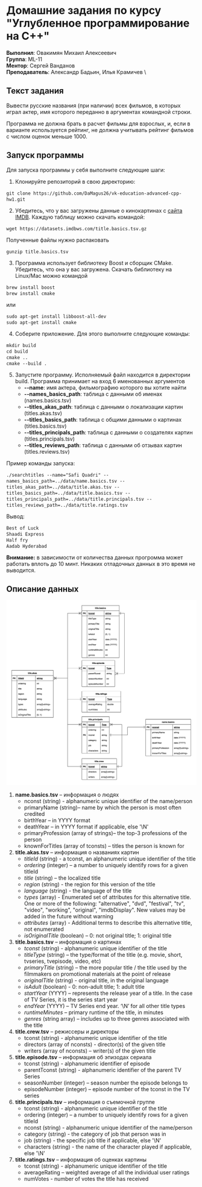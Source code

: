 # Домашние задания по курсу "Углубленное программирование на C++"
**Выполнил**: Овакимян Михаил Алексеевич \
**Группа**: ML-11 \
**Ментор**: Сергей Ванданов \
**Преподаватель**: Александр Бадьин, Илья Крамичев \

## Текст задания
Вывести русские названия (при наличии) всех фильмов, в которых играл актер, имя которого переданно в
аргументах командной строки.

Программа не должна брать в расчет фильмы для взрослых, и, если в варианте используется рейтинг, не должна учитывать
рейтинг фильмов с числом оценок меньше 1000.


## Запуск программы
Для запуска программы у себя выполните следующие шаги:

1. Клонируйте репозиторий в свою директорию:
```shell
git clone https://github.com/DaMagus26/vk-education-advanced-cpp-hw1.git
```
2. Убедитесь, что у вас загружены данные о кинокартинах с [сайта IMDB](https://datasets.imdbws.com/). Каждую таблицу можно скачать командой:
```shell
wget https://datasets.imdbws.com/title.basics.tsv.gz
```
Полученные файлы нужно распаковать
```shell
gunzip title.basics.tsv
```
3. Программа использует библиотеку Boost и сборщик CMake. Убедитесь, что она у вас загружена. Скачать библиотеку на Linux/Mac можно командой
```shell
brew install boost
brew install cmake
```
или
```shell
sudo apt-get install libboost-all-dev
sudo apt-get install cmake
```
4. Соберите приложение. Для этого выполните следующие команды:
```shell
mkdir build
cd build
cmake ..
cmake --build .
```
5. Запустите программу. Исполняемый файл находится в директории build. Программа принимает на вход 6 именованных аргументов
   - **--name**: имя актера, фильмографию которого вы хотите найти
   - **--names_basics_path**: таблица с данными об именах (names.basics.tsv)
   - **--titles_akas_path**: таблица с данными о локализации картин (titles.akas.tsv)
   - **--titles_basics_path**: таблица с общими данными о картинах (titles.basics.tsv)
   - **--titles_principals_path**: таблица с данными о создателях картин (titles.principals.tsv)
   - **--titles_reviews_path**: таблица с данными об отзывах картин (titles.reviews.tsv)

Пример команды запуска:
```shell
./searchtitles --name="Safi Quadri" --names_basics_path=../data/name.basics.tsv --titles_akas_path=../data/title.akas.tsv --titles_basics_path=../data/title.basics.tsv --titles_principals_path=../data/title.principals.tsv --titles_reviews_path=../data/title.ratings.tsv
```

Вывод:
```shell
Best of Luck
Shaadi Express
Half fry
Aadab Hyderabad
```
   
**Внимание:** в зависимости от количества данных прогромма может работать вплоть до 10 минт. Никаких отладочных данных в это время не выводится.

## Описание данных
![](images/tables.png)

1. **name.basics.tsv** – информация о людях
   - nconst (string) - alphanumeric unique identifier of the name/person
   - primaryName (string)– name by which the person is most often credited
   - birthYear – in YYYY format
   - deathYear – in YYYY format if applicable, else '\N'
   - primaryProfession (array of strings)– the top-3 professions of the person
   - knownForTitles (array of tconsts) – titles the person is known for
2. **title.akas.tsv** – информация о названиях картин
   - _titleId_ (string) - a tconst, an alphanumeric unique identifier of the title
   - _ordering_ (integer) – a number to uniquely identify rows for a given titleId
   - _title_ (string) – the localized title
   - _region_ (string) - the region for this version of the title
   - _language_ (string) - the language of the title
   - _types_ (array) - Enumerated set of attributes for this alternative title. One or more of the following: "alternative", "dvd", "festival", "tv", "video", "working", "original", "imdbDisplay". New values may be added in the future without warning
   - _attributes_ (array) - Additional terms to describe this alternative title, not enumerated
   - _isOriginalTitle_ (boolean) – 0: not original title; 1: original title
3. **title.basics.tsv** – информация о картинах
   - _tconst_ (string) - alphanumeric unique identifier of the title
   - _titleType_ (string) – the type/format of the title (e.g. movie, short, tvseries, tvepisode, video, etc)
   - _primaryTitle_ (string) – the more popular title / the title used by the filmmakers on promotional materials at the point of release
   - _originalTitle_ (string) - original title, in the original language
   - _isAdult_ (boolean) - 0: non-adult title; 1: adult title
   - _startYear_ (YYYY) – represents the release year of a title. In the case of TV Series, it is the series start year
   - _endYear_ (YYYY) – TV Series end year. ‘\N’ for all other title types
   - _runtimeMinutes_ – primary runtime of the title, in minutes
   - _genres_ (string array) – includes up to three genres associated with the title
4. **title.crew.tsv** – режиссеры и директоры
   - tconst (string) - alphanumeric unique identifier of the title
   - directors (array of nconsts) - director(s) of the given title
   - writers (array of nconsts) – writer(s) of the given title
5. **title.episode.tsv** – информация об эпизодах сериала
   - tconst (string) - alphanumeric identifier of episode
   - parentTconst (string) - alphanumeric identifier of the parent TV Series
   - seasonNumber (integer) – season number the episode belongs to
   - episodeNumber (integer) – episode number of the tconst in the TV series
6. **title.principals.tsv** – информация о съемочной группе
   - tconst (string) - alphanumeric unique identifier of the title
   - ordering (integer) – a number to uniquely identify rows for a given titleId
   - nconst (string) - alphanumeric unique identifier of the name/person
   - category (string) - the category of job that person was in
   - job (string) - the specific job title if applicable, else '\N'
   - characters (string) - the name of the character played if applicable, else '\N'
7. **title.ratings.tsv** – информация об оценках картины
   - tconst (string) - alphanumeric unique identifier of the title
   - averageRating – weighted average of all the individual user ratings
   - numVotes - number of votes the title has received
